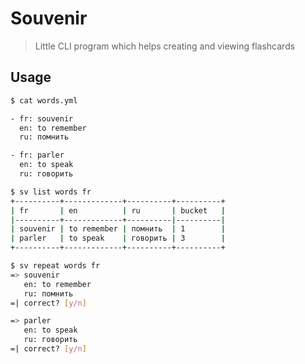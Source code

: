 # Souvenir

> Little CLI program which helps creating and viewing flashcards

## Usage

```sh
$ cat words.yml

- fr: souvenir
  en: to remember
  ru: помнить

- fr: parler
  en: to speak
  ru: говорить
```

```sh
$ sv list words fr
+----------+-------------+----------+----------+
| fr       | en          | ru       | bucket   |
|----------+-------------+----------|----------|
| souvenir | to remember | помнить  | 1        |
| parler   | to speak    | говорить | 3        |
+----------+-------------+----------+----------+
```

```sh
$ sv repeat words fr
=> souvenir
   en: to remember
   ru: помнить
=| correct? [y/n]

=> parler
   en: to speak
   ru: говорить
=| correct? [y/n]
```
